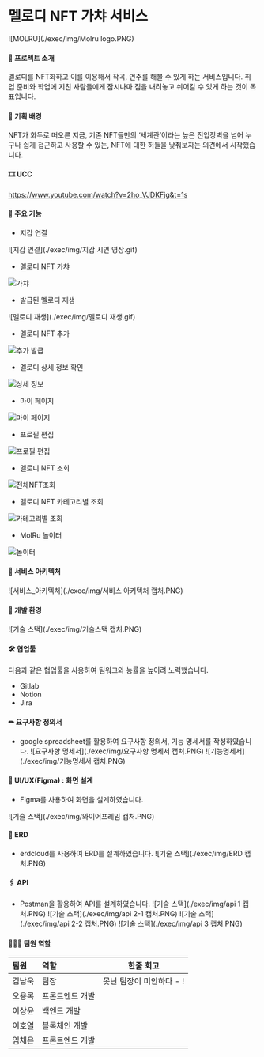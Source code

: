 # 멜로디 NFT 가챠 서비스
![MOLRU](./exec/img/Molru logo.PNG)




#### 🎉 프로젝트 소개

멜로디를 NFT화하고 이를 이용해서 작곡, 연주를 해볼 수 있게 하는 서비스입니다. 취업 준비와 학업에 지친 사람들에게 잠시나마 짐을 내려놓고 쉬어갈 수 있게 하는 것이 목표입니다. 



#### 📏 기획 배경

NFT가 화두로 떠오른 지금, 기존 NFT들만의 ‘세계관’이라는 높은 진입장벽을 넘어 누구나 쉽게 접근하고 사용할 수 있는, NFT에 대한 허들을 낮춰보자는 의견에서 시작했습니다. 



#### 🎞 UCC

https://www.youtube.com/watch?v=2ho_VJDKFjg&t=1s



#### 🎵 주요 기능

- 지갑 연결

![지갑 연결](./exec/img/지갑 시연 영상.gif)

- 멜로디 NFT 가챠

![가챠](./exec/img/가챠.gif)

- 발급된 멜로디 재생

![멜로디 재생](./exec/img/멜로디 재생.gif)

- 멜로디 NFT 추가

![추가 발급](./exec/img/추가발급.gif)

- 멜로디 상세 정보 확인

![상세 정보](./exec/img/상세정보.gif)

- 마이 페이지

![마이 페이지](./exec/img/마이페이지.gif)

- 프로필 편집

![프로필 편집](./exec/img/프로필편집.gif)

- 멜로디 NFT 조회

![전체NFT조회](./exec/img/전체멜로디조회.gif)

- 멜로디 NFT 카테고리별 조회

![카테고리별 조회](./exec/img/카테고리별조회.gif)

- MolRu 놀이터

![놀이터](./exec/img/놀이터.gif)



#### 🛒 서비스 아키텍처

![서비스_아키텍처](./exec/img/서비스 아키텍처 캡처.PNG)



#### 🔧 개발 환경

![기술 스택](./exec/img/기술스택 캡처.PNG)



#### 🛠 협업툴

다음과 같은 협업툴을 사용하여 팀워크와 능률을 높이려 노력했습니다.
- Gitlab
- Notion
- Jira



#### ✏ 요구사항 정의서

- google spreadsheet를 활용하여 요구사항 정의서, 기능 명세서를 작성하였습니다.
![요구사항 명세서](./exec/img/요구사항 명세서 캡처.PNG)
![기능명세서](./exec/img/기능명세서 캡처.PNG)



#### 🎨 UI/UX(Figma) : 화면 설계

- Figma를 사용하여 화면을 설계하였습니다.

![기술 스택](./exec/img/와이어프레임 캡처.PNG)



#### 🧱 ERD

- erdcloud를 사용하여 ERD를 설계하였습니다.
![기술 스택](./exec/img/ERD 캡처.PNG)



#### 🖇 API

- Postman을 활용하여 API를 설계하였습니다.
![기술 스택](./exec/img/api 1 캡처.PNG)
![기술 스택](./exec/img/api 2-1 캡처.PNG)
![기술 스택](./exec/img/api 2-2 캡처.PNG)
![기술 스택](./exec/img/api 3 캡처.PNG)



#### 👨‍👧‍👧 팀원 역할

|팀원|역할|한줄 회고|
|:---|:---|:---:|
|김남욱|팀장|못난 팀장이 미안하다 - !|
|오용록|프론트엔드 개발||
|이상윤|백엔드 개발||
|이호열|블록체인 개발||
|임채은|프론트엔드 개발||
